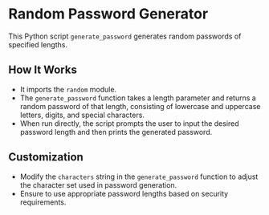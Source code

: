 # Random Password Generator

This Python script `generate_password` generates random passwords of specified lengths.

## How It Works

- It imports the `random` module.
- The `generate_password` function takes a length parameter and returns a random password of that length, consisting of lowercase and uppercase letters, digits, and special characters.
- When run directly, the script prompts the user to input the desired password length and then prints the generated password.

## Customization

- Modify the `characters` string in the `generate_password` function to adjust the character set used in password generation.
- Ensure to use appropriate password lengths based on security requirements.
